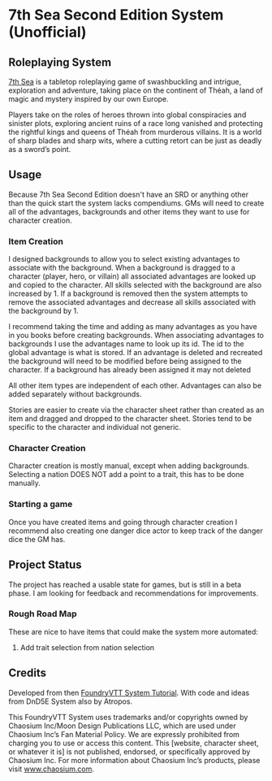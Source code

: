 # 7th Sea Second Edition System (Unofficial)

## Roleplaying System
[7th Sea](https://www.chaosium.com/7th-sea/) is a tabletop roleplaying game of swashbuckling and intrigue, exploration and adventure, taking place on the continent of Théah, a land of magic and mystery inspired by our own Europe.

Players take on the roles of heroes thrown into global conspiracies and sinister plots, exploring ancient ruins of a race long vanished and protecting the rightful kings and queens of Théah from murderous villains. It is a world of sharp blades and sharp wits, where a cutting retort can be just as deadly as a sword’s point.

## Usage

Because 7th Sea Second Edition doesn't have an SRD or anything other than the quick start the system lacks compendiums. GMs will need to create all of the advantages, backgrounds and other items they want to use for character creation.

### Item Creation

I designed backgrounds to allow you to select existing advantages to associate with the background. When a background is dragged to a character (player, hero, or villain) all associated advantages are looked up and copied to the character. All skills selected with the background are also increased by 1. If a background is removed then the system attempts to remove the associated advantages and decrease all skills associated with the background by 1.

I recommend taking the time and adding as many advantages as you have in you books before creating backgrounds. When associating advantages to backgrounds I use the advantages name to look up its id. The id to the global advantage is what is stored. If an advantage is deleted and recreated the background will need to be modified before being assigned to the character. If a background has already been assigned it may not deleted

All other item types are independent of each other. Advantages can also be added separately without backgrounds.

Stories are easier to create via the character sheet rather than created as an item and dragged and dropped to the character sheet. Stories tend to be specific to the character and individual not generic.

### Character Creation

Character creation is mostly manual, except when adding backgrounds. Selecting a nation DOES NOT add a point to a trait, this has to be done manually.

### Starting a game

Once you have created items and going through character creation I recommend also creating one danger dice actor to keep track of the danger dice the GM has.

## Project Status
The project has reached a usable state for games, but is still in a beta phase. I am looking for feedback and recommendations for improvements.

### Rough Road Map


These are nice to have items that could make the system more automated:
1. Add trait selection from nation selection

## Credits
Developed from then [FoundryVTT System Tutorial](https://gitlab.com/asacolips-projects/foundry-mods/foundryvtt-system-tutorial). With code and ideas from DnD5E System also by Atropos.

This FoundryVTT System uses trademarks and/or copyrights owned by Chaosium Inc/Moon Design Publications LLC, which are used under Chaosium Inc’s Fan Material Policy. We are expressly prohibited from charging you to use or access this content. This [website, character sheet, or whatever it is] is not published, endorsed, or specifically approved by Chaosium Inc. For more information about Chaosium Inc’s products, please visit www.chaosium.com.
